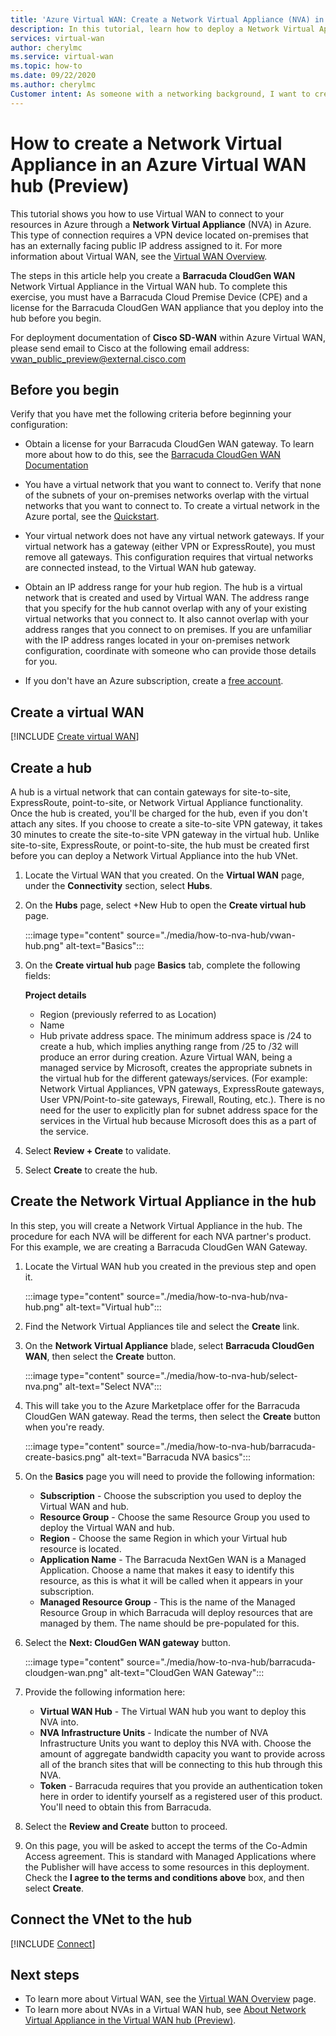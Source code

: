 ```yaml
---
title: 'Azure Virtual WAN: Create a Network Virtual Appliance (NVA) in the hub'
description: In this tutorial, learn how to deploy a Network Virtual Appliance in the Virtual WAN hub.
services: virtual-wan
author: cherylmc
ms.service: virtual-wan
ms.topic: how-to
ms.date: 09/22/2020
ms.author: cherylmc
Customer intent: As someone with a networking background, I want to create a Network Virtual Appliance (NVA) in my Virtual WAN hub.
---
```

# How to create a Network Virtual Appliance in an Azure Virtual WAN hub (Preview)

This tutorial shows you how to use Virtual WAN to connect to your resources in Azure through a **Network Virtual Appliance** (NVA) in Azure. This type of connection requires a VPN device located on-premises that has an externally facing public IP address assigned to it. For more information about Virtual WAN, see the [Virtual WAN Overview](virtual-wan-about.md).

The steps in this article help you create a **Barracuda CloudGen WAN** Network Virtual Appliance in the Virtual WAN hub. To complete this exercise, you must have a Barracuda Cloud Premise Device (CPE) and a license for the Barracuda CloudGen WAN appliance that you deploy into the hub before you begin.

For deployment documentation of **Cisco SD-WAN** within Azure Virtual WAN, please send email to Cisco at the following email address: vwan_public_preview@external.cisco.com


## Before you begin

Verify that you have met the following criteria before beginning your configuration:

* Obtain a license for your Barracuda CloudGen WAN gateway. To learn more about how to do this, see the [Barracuda CloudGen WAN Documentation](https://www.barracuda.com/products/cloudgenwan)

* You have a virtual network that you want to connect to. Verify that none of the subnets of your on-premises networks overlap with the virtual networks that you want to connect to. To create a virtual network in the Azure portal, see the [Quickstart](../virtual-network/quick-create-portal.md).

* Your virtual network does not have any virtual network gateways. If your virtual network has a gateway (either VPN or ExpressRoute), you must remove all gateways. This configuration requires that virtual networks are connected instead, to the Virtual WAN hub gateway.

* Obtain an IP address range for your hub region. The hub is a virtual network that is created and used by Virtual WAN. The address range that you specify for the hub cannot overlap with any of your existing virtual networks that you connect to. It also cannot overlap with your address ranges that you connect to on premises. If you are unfamiliar with the IP address ranges located in your on-premises network configuration, coordinate with someone who can provide those details for you.

* If you don't have an Azure subscription, create a [free account](https://azure.microsoft.com/free/?WT.mc_id=A261C142F).

## <a name="openvwan"></a>Create a virtual WAN

[!INCLUDE [Create virtual WAN](../../includes/virtual-wan-create-vwan-include.md)]

## <a name="hub"></a>Create a hub

A hub is a virtual network that can contain gateways for site-to-site, ExpressRoute, point-to-site,  or Network Virtual Appliance functionality. Once the hub is created, you'll be charged for the hub, even if you don't attach any sites. If you choose to create a site-to-site VPN gateway, it takes 30 minutes to create the site-to-site VPN gateway in the virtual hub. Unlike site-to-site, ExpressRoute, or point-to-site, the hub must be created first before you can deploy a Network Virtual Appliance into the hub VNet.

1. Locate the Virtual WAN that you created. On the **Virtual WAN** page, under the **Connectivity** section, select **Hubs**.
1. On the **Hubs** page, select +New Hub to open the **Create virtual hub** page.

   :::image type="content" source="./media/how-to-nva-hub/vwan-hub.png" alt-text="Basics":::
1. On the **Create virtual hub** page **Basics** tab, complete the following fields:

   **Project details**

   * Region (previously referred to as Location)
   * Name
   * Hub private address space. The minimum address space is /24 to create a hub, which implies anything range from /25 to /32 will produce an error during creation. Azure Virtual WAN, being a managed service by Microsoft, creates the appropriate subnets in the virtual hub for the different gateways/services. (For example: Network Virtual Appliances, VPN gateways, ExpressRoute gateways, User VPN/Point-to-site gateways, Firewall, Routing, etc.). There is no need for the user to explicitly plan for subnet address space for the services in the Virtual hub because Microsoft does this as a part of the service.
1. Select **Review + Create** to validate.
1. Select **Create** to create the hub.

## Create the Network Virtual Appliance in the hub

In this step, you will create a Network Virtual Appliance in the hub. The procedure for each NVA will be different for each NVA partner's product. For this example, we are creating a Barracuda CloudGen WAN Gateway.

1. Locate the Virtual WAN hub you created in the previous step and open it.

   :::image type="content" source="./media/how-to-nva-hub/nva-hub.png" alt-text="Virtual hub":::
1. Find the Network Virtual Appliances tile and select the **Create** link.
1. On the **Network Virtual Appliance** blade, select **Barracuda CloudGen WAN**, then select the **Create** button.

   :::image type="content" source="./media/how-to-nva-hub/select-nva.png" alt-text="Select NVA":::
1. This will take you to the Azure Marketplace offer for the Barracuda CloudGen WAN gateway. Read the terms, then select the **Create** button when you're ready.

   :::image type="content" source="./media/how-to-nva-hub/barracuda-create-basics.png" alt-text="Barracuda NVA basics":::
1. On the **Basics** page you will need to provide the following information:

   * **Subscription** - Choose the subscription you used to deploy the Virtual WAN and hub.
   * **Resource Group** - Choose the same Resource Group you used to deploy the Virtual WAN and hub.
   * **Region** - Choose the same Region in which your Virtual hub resource is located.
   * **Application Name** - The Barracuda NextGen WAN is a Managed Application. Choose a name that makes it easy to identify this resource, as this is what it will be called when it appears in your subscription.
   * **Managed Resource Group** - This is the name of the Managed Resource Group in which Barracuda will deploy resources that are managed by them. The name should be pre-populated for this.
1. Select the **Next: CloudGen WAN gateway** button.

   :::image type="content" source="./media/how-to-nva-hub/barracuda-cloudgen-wan.png" alt-text="CloudGen WAN Gateway":::
1. Provide the following information here:

   * **Virtual WAN Hub** - The Virtual WAN hub you want to deploy this NVA into.
   * **NVA Infrastructure Units** - Indicate the number of NVA Infrastructure Units you want to deploy this NVA with. Choose the amount of aggregate bandwidth capacity you want to provide across all of the branch sites that will be connecting to this hub through this NVA.
   * **Token** - Barracuda requires that you provide an authentication token here in order to identify yourself as a registered user of this product. You'll need to obtain this from Barracuda.
1. Select the **Review and Create** button to proceed.
1. On this page, you will be asked to accept the terms of the Co-Admin Access agreement. This is standard with Managed Applications where the Publisher will have access to some resources in this deployment. Check the **I agree to the terms and conditions above** box, and then select **Create**.

## <a name="vnet"></a>Connect the VNet to the hub

[!INCLUDE [Connect](../../includes/virtual-wan-connect-vnet-hub-include.md)]

## Next steps

* To learn more about Virtual WAN, see the [Virtual WAN Overview](virtual-wan-about.md) page.
* To learn more about NVAs in a Virtual WAN hub, see [About Network Virtual Appliance in the Virtual WAN hub (Preview)](about-nva-hub.md).
